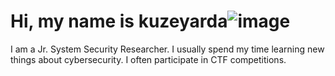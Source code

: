 # Hi, my name is kuzeyarda![image](https://user-images.githubusercontent.com/54737933/134580808-fdcc5f58-aca2-4825-bc83-ac322f00d9f4.png)


I am a Jr. System Security Researcher. I usually spend my time learning new things about cybersecurity. I often participate in CTF competitions.
